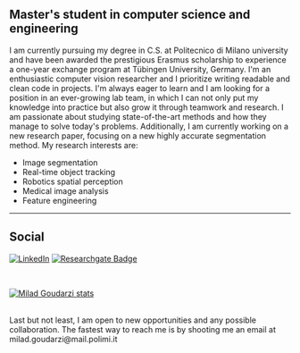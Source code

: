 ## Master's student in computer science and engineering

I am currently pursuing my degree in C.S. at Politecnico di Milano university and have been awarded the prestigious Erasmus scholarship to experience a one-year exchange program at Tübingen University, Germany. I'm an enthusiastic computer vision researcher and I prioritize writing readable and clean code in projects. I'm always eager to learn and I am looking for a position in an ever-growing lab team, in which I can not only put my knowledge into practice but also grow it through teamwork and research.
I am passionate about studying state-of-the-art methods and how they manage to solve today's problems. Additionally, I am currently working on a new research paper, focusing on a new highly accurate segmentation method. My research interests are:

- Image segmentation
- Real-time object tracking
- Robotics spatial perception
- Medical image analysis
- Feature engineering
<hr>

## Social
[![LinkedIn](https://img.shields.io/badge/LinkedIn-%230077B5.svg?logo=linkedin&logoColor=white)](https://www.linkedin.com/in/miladgoudarzi/)
[![Researchgate Badge](https://img.shields.io/badge/-Researchgate-mediumaquamarine?style=flat-square&logo=researchgate&logoColor=white&link=https://www.researchgate.net/profile/Arash-Mehrzadi)](https://www.researchgate.net/profile/Milad-Goudarzi-2)

<br/>

[![Milad Goudarzi stats](https://github-readme-stats.vercel.app/api?username=milad-goudarzi)](https://github.com/milad-goudarzi/github-readme-stats)


<br/>
Last but not least, I am open to new opportunities and any possible collaboration.
The fastest way to reach me is by shooting me an email at milad.goudarzi@mail.polimi.it

<!--
**milad-goudarzi/milad-goudarzi** is a ✨ _special_ ✨ repository because its `README.md` (this file) appears on your GitHub profile.

Here are some ideas to get you started:

- 🔭 I’m currently working on ...
- 🌱 I’m currently learning ...
- 👯 I’m looking to collaborate on ...
- 🤔 I’m looking for help with ...
- 💬 Ask me about ...
- 📫 How to reach me: ...
- 😄 Pronouns: ...
- ⚡ Fun fact: ...
-->
